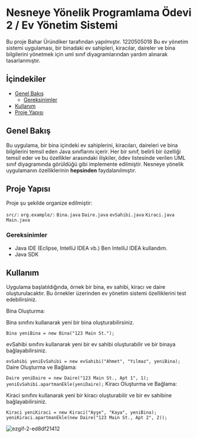 # Nesneye  Yönelik Programlama Ödevi 2  / Ev Yönetim Sistemi 

Bu proje Bahar Üründiker tarafından yapılmıştır. 1220505018
Bu ev yönetim sistemi uygulaması, bir binadaki ev sahipleri, kiracılar, daireler ve bina bilgilerini yönetmek için uml sınıf diyagramlarından yardım alınarak tasarlanmıştır.

## İçindekiler

- [Genel Bakış](#genel-bakış)
  - [Gereksinimler](#gereksinimler)
- [Kullanım](#kullanım)
- [Proje Yapısı](#proje-yapısı)


## Genel Bakış

Bu uygulama, bir bina içindeki ev sahiplerini, kiracıları, daireleri ve bina bilgilerini temsil eden Java sınıflarını içerir.
Her bir sınıf, belirli bir özelliği temsil eder ve bu özellikler arasındaki ilişkiler, ödev listesinde verilen UML sınıf diyagramında görüldüğü gibi implemente edilmiştir.
Nesneye yönelik uygulamanın özelliklerinin **hepsinden** faydalanılmıştır.

## Proje Yapısı
Proje şu şekilde organize edilmiştir:

`src/:`
`org.example/:`
`Bina.java`
`Daire.java`
`evSahibi.java`
`Kiraci.java`
`Main.java`

### Gereksinimler

- Java IDE (Eclipse, IntelliJ IDEA vb.) Ben IntelliJ IDEA kullandım.
- Java SDK

## Kullanım 
Uygulama başlatıldığında, örnek bir bina, ev sahibi, kiracı ve daire oluşturulacaktır. Bu örnekler üzerinden ev yönetim sistemi özelliklerini test edebilirsiniz.

Bina Oluşturma:

Bina sınıfını kullanarak yeni bir bina oluşturabilirsiniz.

`Bina yeniBina = new Bina("123 Main St.");`

evSahibi sınıfını kullanarak yeni bir ev sahibi oluşturabilir ve bir binaya bağlayabilirsiniz.

`evSahibi yeniEvSahibi = new evSahibi("Ahmet", "Yılmaz", yeniBina);`
Daire Oluşturma ve Bağlama:


`Daire yeniDaire = new Daire("123 Main St., Apt 1", 1);`
`yeniEvSahibi.apartmanEkle(yeniDaire);`
Kiracı Oluşturma ve Bağlama:

Kiraci sınıfını kullanarak yeni bir kiracı oluşturabilir ve bir ev sahibine bağlayabilirsiniz.

`Kiraci yeniKiraci = new Kiraci("Ayşe", "Kaya", yeniBina);`
`yeniKiraci.apartmanEkle(new Daire("123 Main St., Apt 2", 2));`

![ezgif-2-ed8df21412](https://github.com/baharurundiker/NYP2Odev/assets/77542846/6b779297-8559-4058-b826-7bb96b5deeae)

